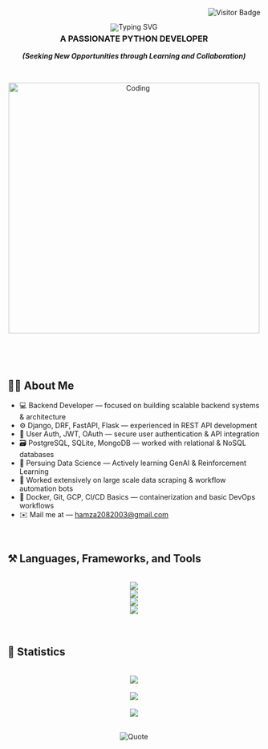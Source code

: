 <!-- Start Wrapper -->
<div id="user-content-toc">

  <!-- visitor badge Top Right -->
  <p align="right">
    <img src="https://visitor-badge.laobi.icu/badge?page_id=hamza08003.hamza08003" alt="Visitor Badge" />
  </p>

  <!-- typing animation -->
  <p align="center" style="line-height: 1;">
    <img src="https://readme-typing-svg.herokuapp.com?font=Poppins&weight=600&size=28&duration=2500&pause=750&center=true&width=435&lines=Hi+There+%F0%9F%91%8B;I+am+Hamza+!" alt="Typing SVG" />
  </p>

  <!-- heading with tight spacing below -->
  <h3 align="center" style="margin-top: -10px;">
    <strong>A PASSIONATE PYTHON DEVELOPER</strong>
  </h3>

  <!-- tagline -->
  <p align="center">
    <strong><i>(Seeking New Opportunities through Learning and Collaboration)</i></strong>
  </p>

</div>

 <!-- visual vertical gap -->
<p>&nbsp;</p>

<!-- profile GIF -->
<div align="center">
  <img alt="Coding" width="500" src="https://github.com/hamza08003/hamza08003/blob/main/profile%20gif.gif" />
</div>


 <!-- visual vertical gap -->
<p>&nbsp;</p>
<p>&nbsp;</p>

<h2 align="left"><b>👨‍💻 About Me</b></h2>

<ul>
  <li>💻 Backend Developer — focused on building scalable backend systems & architecture</li>
  <li>⚙️ Django, DRF, FastAPI, Flask — experienced in REST API development</li>
  <li>🔐 User Auth, JWT, OAuth — secure user authentication & API integration</li>
  <li>🗃️ PostgreSQL, SQLite, MongoDB — worked with relational & NoSQL databases</li>
  <li>🚀 Persuing Data Science — Actively learning GenAI & Reinforcement Learning</li>
  <li>🤖 Worked extensively on large scale data scraping & workflow automation bots</li>
  <li>🐳 Docker, Git, GCP, CI/CD Basics — containerization and basic DevOps workflows</li>
  <li>✉️ Mail me at — <a href="mailto:hamza2082003@gmail.com">hamza2082003@gmail.com</a></li>
</ul>



<br>

<h2 align="left">⚒️ Languages, Frameworks, and Tools</h2>

<br>

<!-- 🧑‍💻 Languages & Databases -->
<div align="center">
  <img src="https://skillicons.dev/icons?i=py,js,nodejs,html,sqlite,postgres,mongodb,anaconda" />
</div>

<!-- ⚙️ Frameworks, Tools & Libraries -->
<div align="center">
  <img src="https://skillicons.dev/icons?i=django,flask,fastapi,gcp,docker,postman,git" />
</div>

<!-- 🤖 AI, ML & CV Stack -->
<div align="center">
  <img src="https://skillicons.dev/icons?i=tensorflow,pytorch,sklearn,opencv,qt,raspberrypi,powershell" />
</div>

<!-- 🔧 Automation & Scripting -->
<div align="center">
  <img src="https://skillicons.dev/icons?i=selenium,bots,discord,linux,mint" />
</div>
    
<br>
<br>


<!-- GitHub Stats and Top Languages -->
<h2 align="left">🚀 Statistics </h2>

<br>

<div align="center">
  <a href="https://github.com/hamza08003">
     <img src="https://github-readme-activity-graph.vercel.app/graph?username=hamza08003&theme=react&area=true" />
  </a>
</div>

<br>

<div align="center">
  <img align="center" src="https://github-readme-streak-stats.herokuapp.com?user=hamza08003&theme=react" />
</div>

<br>

<div align="center">
  <img align="center" src="https://github-readme-stats.vercel.app/api?username=hamza08003&show_icons=true&theme=react&rank_icon=github""/>
</div>

<br>

<p align="center">
  <img src="https://github-readme-quotes-bay.vercel.app/quote?theme=dark&font=Redressed" alt="Quote" />
</p>
